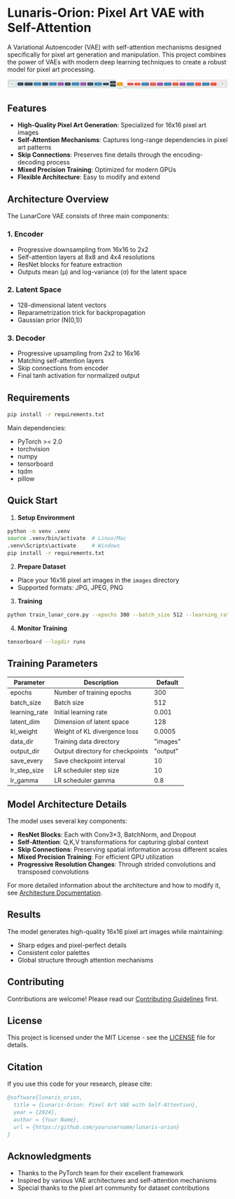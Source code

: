 # Lunaris-Orion: Pixel Art VAE with Self-Attention

A Variational Autoencoder (VAE) with self-attention mechanisms designed specifically for pixel art generation and manipulation. This project combines the power of VAEs with modern deep learning techniques to create a robust model for pixel art processing.

![LunarCore Architecture](lunar_core_architecture_detailed.png)

## Features

- **High-Quality Pixel Art Generation**: Specialized for 16x16 pixel art images
- **Self-Attention Mechanisms**: Captures long-range dependencies in pixel art patterns
- **Skip Connections**: Preserves fine details through the encoding-decoding process
- **Mixed Precision Training**: Optimized for modern GPUs
- **Flexible Architecture**: Easy to modify and extend

## Architecture Overview

The LunarCore VAE consists of three main components:

### 1. Encoder
- Progressive downsampling from 16x16 to 2x2
- Self-attention layers at 8x8 and 4x4 resolutions
- ResNet blocks for feature extraction
- Outputs mean (μ) and log-variance (σ) for the latent space

### 2. Latent Space
- 128-dimensional latent vectors
- Reparametrization trick for backpropagation
- Gaussian prior (N(0,1))

### 3. Decoder
- Progressive upsampling from 2x2 to 16x16
- Matching self-attention layers
- Skip connections from encoder
- Final tanh activation for normalized output

## Requirements

```bash
pip install -r requirements.txt
```

Main dependencies:
- PyTorch >= 2.0
- torchvision
- numpy
- tensorboard
- tqdm
- pillow

## Quick Start

1. **Setup Environment**
```bash
python -m venv .venv
source .venv/bin/activate  # Linux/Mac
.venv\Scripts\activate     # Windows
pip install -r requirements.txt
```

2. **Prepare Dataset**
- Place your 16x16 pixel art images in the `images` directory
- Supported formats: JPG, JPEG, PNG

3. **Training**
```bash
python train_lunar_core.py --epochs 300 --batch_size 512 --learning_rate 0.001 --latent_dim 128 --kl_weight 0.0005 --data_dir images --output_dir output
```

4. **Monitor Training**
```bash
tensorboard --logdir runs
```

## Training Parameters

| Parameter | Description | Default |
|-----------|-------------|---------|
| epochs | Number of training epochs | 300 |
| batch_size | Batch size | 512 |
| learning_rate | Initial learning rate | 0.001 |
| latent_dim | Dimension of latent space | 128 |
| kl_weight | Weight of KL divergence loss | 0.0005 |
| data_dir | Training data directory | "images" |
| output_dir | Output directory for checkpoints | "output" |
| save_every | Save checkpoint interval | 10 |
| lr_step_size | LR scheduler step size | 10 |
| lr_gamma | LR scheduler gamma | 0.8 |

## Model Architecture Details

The model uses several key components:

- **ResNet Blocks**: Each with Conv3×3, BatchNorm, and Dropout
- **Self-Attention**: Q,K,V transformations for capturing global context
- **Skip Connections**: Preserving spatial information across different scales
- **Mixed Precision Training**: For efficient GPU utilization
- **Progressive Resolution Changes**: Through strided convolutions and transposed convolutions

For more detailed information about the architecture and how to modify it, see [Architecture Documentation](docs/architecture.md).

## Results

The model generates high-quality 16x16 pixel art images while maintaining:
- Sharp edges and pixel-perfect details
- Consistent color palettes
- Global structure through attention mechanisms

## Contributing

Contributions are welcome! Please read our [Contributing Guidelines](docs/CONTRIBUTING.md) first.

## License

This project is licensed under the MIT License - see the [LICENSE](LICENSE) file for details.

## Citation

If you use this code for your research, please cite:

```bibtex
@software{lunaris_orion,
  title = {Lunaris-Orion: Pixel Art VAE with Self-Attention},
  year = {2024},
  author = {Your Name},
  url = {https://github.com/yourusername/lunaris-orion}
}
```

## Acknowledgments

- Thanks to the PyTorch team for their excellent framework
- Inspired by various VAE architectures and self-attention mechanisms
- Special thanks to the pixel art community for dataset contributions 